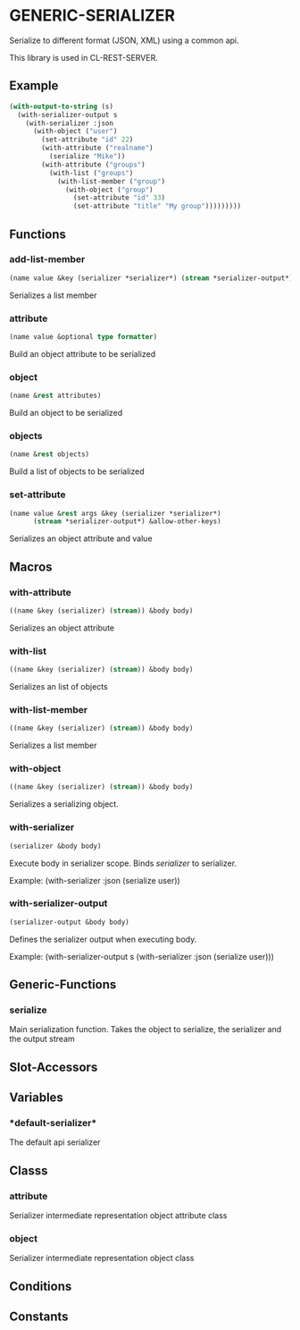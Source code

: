 # GENERIC-SERIALIZER

Serialize to different format (JSON, XML) using a common api.

This library is used in CL-REST-SERVER.

## Example

```lisp
(with-output-to-string (s)
  (with-serializer-output s
    (with-serializer :json
      (with-object ("user")
        (set-attribute "id" 22)
        (with-attribute ("realname")
          (serialize "Mike"))
        (with-attribute ("groups")
          (with-list ("groups")
            (with-list-member ("group")
              (with-object ("group")
                (set-attribute "id" 33)
                (set-attribute "title" "My group")))))))))
```

## Functions

### add-list-member

```lisp
(name value &key (serializer *serializer*) (stream *serializer-output*))
```

Serializes a list member





### attribute

```lisp
(name value &optional type formatter)
```

Build an object attribute to be serialized





### object

```lisp
(name &rest attributes)
```

Build an object to be serialized





### objects

```lisp
(name &rest objects)
```

Build a list of objects to be serialized





### set-attribute

```lisp
(name value &rest args &key (serializer *serializer*)
      (stream *serializer-output*) &allow-other-keys)
```

Serializes an object attribute and value





## Macros
### with-attribute

```lisp
((name &key (serializer) (stream)) &body body)
```

Serializes an object attribute





### with-list

```lisp
((name &key (serializer) (stream)) &body body)
```

Serializes an list of objects





### with-list-member

```lisp
((name &key (serializer) (stream)) &body body)
```

Serializes a list member





### with-object

```lisp
((name &key (serializer) (stream)) &body body)
```

Serializes a serializing object.





### with-serializer

```lisp
(serializer &body body)
```

Execute body in serializer scope. Binds *serializer* to serializer.



Example:
     (with-serializer :json
      (serialize user))

### with-serializer-output

```lisp
(serializer-output &body body)
```

Defines the serializer output when executing body.



Example:
     (with-serializer-output s
        (with-serializer :json
           (serialize user)))

## Generic-Functions
### serialize
Main serialization function. Takes the object to serialize, the serializer and the output stream

## Slot-Accessors
## Variables
### \*default-serializer\*
The default api serializer

## Classs
### attribute
Serializer intermediate representation object attribute class

### object
Serializer intermediate representation object class

## Conditions
## Constants
